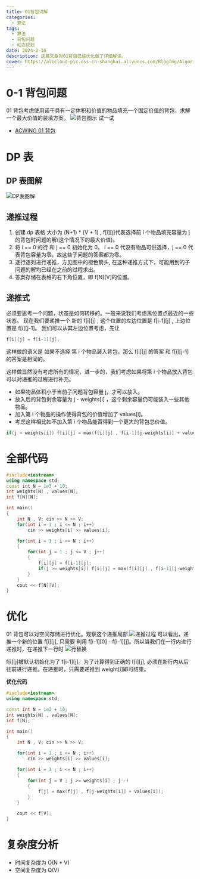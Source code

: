 ```yaml
---
title: 01背包详解
categories:
  - 算法
tags:
  - 算法
  - 背包问题
  - 动态规划
date: 2024-2-16
description: 这篇文章对01背包已经优化做了详细解读。
cover: https://alicloud-pic.oss-cn-shanghai.aliyuncs.com/BlogImg/Algorithm/One-Zero%20Bag%20Question/BagQuestion.png
---
```


# 0-1 背包问题
01 背包考虑使用诺干具有一定体积和价值的物品填充一个固定价值的背包，求解一个最大价值的装填方案。
![背包图示](https://alicloud-pic.oss-cn-shanghai.aliyuncs.com/BlogImg/Algorithm/One-Zero%20Bag%20Question/BagQuestion.png)
试一试
- [ACWING 01 背包](https://www.acwing.com/problem/content/2/)

# DP 表

## DP 表图解

![DP表图解](https://alicloud-pic.oss-cn-shanghai.aliyuncs.com/BlogImg/Algorithm/One-Zero%20Bag%20Question/01%20bag%20diagram.png)

## 递推过程

1.  创建 dp 表格 大小为 (N+1) \* (V + 1) , f\[i]\[j]代表选择前 i 个物品填充容量为 j 的背包时问题的解(这个情况下的最大价值)。
2.  将 i == 0 的行 和 j == 0 初始化为 0。 i == 0 代没有物品可供选择，j == 0 代表背包容量为零，故这些子问题的答案都为零。
3.  逐行逐列进行递推，方见图中的橙色箭头, 在这种递推方式下，可能用到的子问题的解均已经在之前的过程求出。
4.  答案存储在表格的右下角位置，即 f\[N]\[V]的位置。

## 递推式

必须要思考一个问题，状态是如何转移的。一般来说我们考虑离位置点最近的一些状态。
现在我们要递推一个 新的 f\[i]\[j] , 这个位置的左边位置是 f\[i-1]\[j] , 上边位置是 f\[i]\[j-1]。
我们可以从其左边位置考虑，先让

```C++
f[i][j] = f[i-1][j];
```

这样做的语义是 如果不选择 第 i 个物品装入背包，那么 f\[i]\[j] 的答案 和 f\[i]\[j-1]的答案是相同的。

这样做显然没有考虑所有的情况，进一步的，我们考虑如果将第 i 个物品放入背包可以对递推的过程进行补充。

- 如果物品体积小于当前子问题背包容量 j，才可以放入。
- 放入后的背包剩余容量为 j - weights\[i] ，这个剩余容量仍可能装入一些其他物品。
- 加入第 i 个物品的操作使得背包的价值增加了 values\[i]。
- 考虑这样相比如不加入第 i 个物品能否得到一个更大的背包总价值。

```c++
if(j > weights[i]) f[i][j] = max(f[i][j] , f[i-1][j-weights[i]] + values[i]);
```

# 全部代码

```C++
#include<iostream>
using namespace std;
const int N = 1e3 + 10;
int weights[N] , values[N];
int f[N][N];

int main()
{
    int N , V; cin >> N >> V;
    for(int i = 1 ; i <= N ; i++)
        cin >> weights[i] >> values[i];

    for(int i = 1 ; i <= N ; i++)
    {
        for(int j = 1 ; j <= V ; j++)
        {
            f[i][j] = f[i-1][j];
            if(j >= weights[i]) f[i][j] = max(f[i][j] , f[i-1][j-weights[i]] + values[i]);
        }
    }
    cout << f[N][V];
}
```

# 优化

01 背包可以对空间存储进行优化。观察这个递推局部
![递推过程](https://alicloud-pic.oss-cn-shanghai.aliyuncs.com/BlogImg/Algorithm/One-Zero%20Bag%20Question/01%20bag%20optimize.png)
可以看出，递推一个新的位置 f\[i]\[j], 只需要 利用 f\[i-1]\[0] - f\[i-1]\[j]。所以当我们在一行内进行递推时，在递推下一行时
![行替换](https://alicloud-pic.oss-cn-shanghai.aliyuncs.com/BlogImg/Algorithm/One-Zero%20Bag%20Question/01%20row%20cycle.png)

f\[i]\[j]被默认初始化为了 f\[i-1]\[j]。为了计算得到正确的 f\[i]\[j], 必须在新行内从后往前进行递推。在递推时，只需要递推到 weight\[i]即可结束。

**优化代码**

```C++
#include<iostream>
using namespace std;

const int N = 1e3 + 10;
int weights[N] , values[N];
int f[N];

int main()
{
    int N , V; cin >> N >> V;

    for(int i = 1 ; i <= N ; i++)
        cin >> weights[i] >> values[i];

    for(int i = 1 ; i <= N ; i++)
    {
        for(int j = V ; j >= weights[i] ; j--)
        {
            f[j] = max(f[j] , f[j-weights[i]] + values[i]);
        }
    }

    cout << f[V];
}
```

# 复杂度分析

- 时间复杂度为 O(N \* V)
- 空间复杂度为 O(V)
